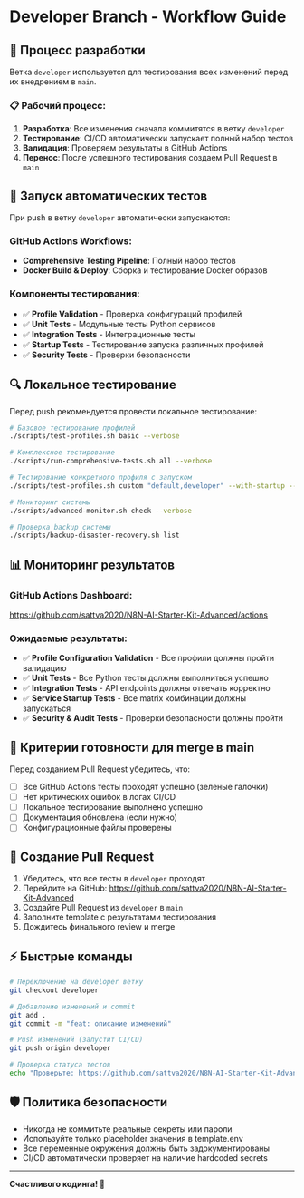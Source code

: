 # Developer Branch - Workflow Guide

## 🔧 Процесс разработки

Ветка `developer` используется для тестирования всех изменений перед их внедрением в `main`.

### 📋 Рабочий процесс:

1. **Разработка**: Все изменения сначала коммитятся в ветку `developer`
2. **Тестирование**: CI/CD автоматически запускает полный набор тестов
3. **Валидация**: Проверяем результаты в GitHub Actions
4. **Перенос**: После успешного тестирования создаем Pull Request в `main`

## 🚀 Запуск автоматических тестов

При push в ветку `developer` автоматически запускаются:

### GitHub Actions Workflows:
- **Comprehensive Testing Pipeline**: Полный набор тестов
- **Docker Build & Deploy**: Сборка и тестирование Docker образов

### Компоненты тестирования:
- ✅ **Profile Validation** - Проверка конфигураций профилей
- ✅ **Unit Tests** - Модульные тесты Python сервисов
- ✅ **Integration Tests** - Интеграционные тесты
- ✅ **Startup Tests** - Тестирование запуска различных профилей
- ✅ **Security Tests** - Проверки безопасности

## 🔍 Локальное тестирование

Перед push рекомендуется провести локальное тестирование:

```bash
# Базовое тестирование профилей
./scripts/test-profiles.sh basic --verbose

# Комплексное тестирование
./scripts/run-comprehensive-tests.sh all --verbose

# Тестирование конкретного профиля с запуском
./scripts/test-profiles.sh custom "default,developer" --with-startup --timeout 300

# Мониторинг системы
./scripts/advanced-monitor.sh check --verbose

# Проверка backup системы
./scripts/backup-disaster-recovery.sh list
```

## 📊 Мониторинг результатов

### GitHub Actions Dashboard:
https://github.com/sattva2020/N8N-AI-Starter-Kit-Advanced/actions

### Ожидаемые результаты:
- ✅ **Profile Configuration Validation** - Все профили должны пройти валидацию
- ✅ **Unit Tests** - Все Python тесты должны выполниться успешно
- ✅ **Integration Tests** - API endpoints должны отвечать корректно
- ✅ **Service Startup Tests** - Все matrix комбинации должны запускаться
- ✅ **Security & Audit Tests** - Проверки безопасности должны пройти

## 🎯 Критерии готовности для merge в main

Перед созданием Pull Request убедитесь, что:

- [ ] Все GitHub Actions тесты проходят успешно (зеленые галочки)
- [ ] Нет критических ошибок в логах CI/CD
- [ ] Локальное тестирование выполнено успешно
- [ ] Документация обновлена (если нужно)
- [ ] Конфигурационные файлы проверены

## 🔄 Создание Pull Request

1. Убедитесь, что все тесты в `developer` проходят
2. Перейдите на GitHub: https://github.com/sattva2020/N8N-AI-Starter-Kit-Advanced
3. Создайте Pull Request из `developer` в `main`
4. Заполните template с результатами тестирования
5. Дождитесь финального review и merge

## ⚡ Быстрые команды

```bash
# Переключение на developer ветку
git checkout developer

# Добавление изменений и commit
git add .
git commit -m "feat: описание изменений"

# Push изменений (запустит CI/CD)
git push origin developer

# Проверка статуса тестов
echo "Проверьте: https://github.com/sattva2020/N8N-AI-Starter-Kit-Advanced/actions"
```

## 🛡️ Политика безопасности

- Никогда не коммитьте реальные секреты или пароли
- Используйте только placeholder значения в template.env
- Все переменные окружения должны быть задокументированы
- CI/CD автоматически проверяет на наличие hardcoded secrets

---

**Счастливого кодинга! 🚀**